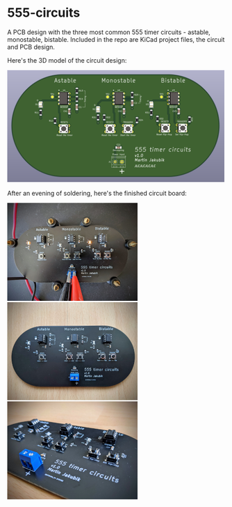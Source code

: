 # 555-circuits

A PCB design with the three most common 555 timer circuits - astable, monostable, bistable. Included in the repo are KiCad project files, the circuit and PCB design.

Here's the 3D model of the circuit design:

<img src="img/3d-model.png" alt="3D model" width="500">

After an evening of soldering, here's the finished circuit board:

<img src="img/1.jpg" alt="Finished project" width="300"><img src="img/2.jpg" alt="Finished project" width="300"><img src="img/3.jpg" alt="Finished project" width="300">
